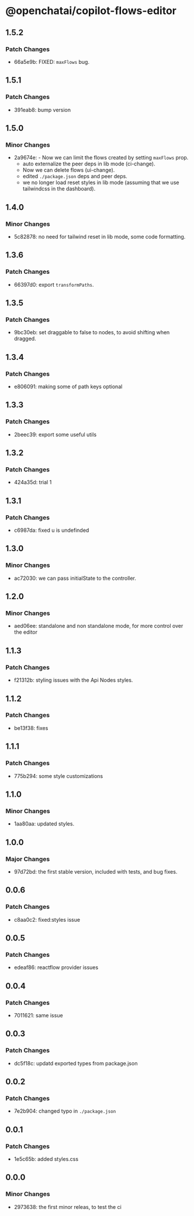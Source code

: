 # @openchatai/copilot-flows-editor

## 1.5.2

### Patch Changes

- 66a5e9b: FIXED: `maxFlows` bug.

## 1.5.1

### Patch Changes

- 391eab8: bump version

## 1.5.0

### Minor Changes

- 2a9674e: - Now we can limit the flows created by setting `maxFlows` prop.
  - auto externalize the peer deps in lib mode (ci-change).
  - Now we can delete flows (ui-change).
  - edited `./package.json` deps and peer deps.
  - we no longer load reset styles in lib mode (assuming that we use tailwindcss in the dashboard).

## 1.4.0

### Minor Changes

- 5c82878: no need for tailwind reset in lib mode, some code formatting.

## 1.3.6

### Patch Changes

- 66397d0: export `transformPaths`.

## 1.3.5

### Patch Changes

- 9bc30eb: set draggable to false to nodes, to avoid shifting when dragged.

## 1.3.4

### Patch Changes

- e806091: making some of path keys optional

## 1.3.3

### Patch Changes

- 2beec39: export some useful utils

## 1.3.2

### Patch Changes

- 424a35d: trial 1

## 1.3.1

### Patch Changes

- c6987da: fixed u is undefinded

## 1.3.0

### Minor Changes

- ac72030: we can pass initialState to the controller.

## 1.2.0

### Minor Changes

- aed06ee: standalone and non standalone mode, for more control over the editor

## 1.1.3

### Patch Changes

- f21312b: styling issues with the Api Nodes styles.

## 1.1.2

### Patch Changes

- be13f38: fixes

## 1.1.1

### Patch Changes

- 775b294: some style customizations

## 1.1.0

### Minor Changes

- 1aa80aa: updated styles.

## 1.0.0

### Major Changes

- 97d72bd: the first stable version, included with tests, and bug fixes.

## 0.0.6

### Patch Changes

- c8aa0c2: fixed:styles issue

## 0.0.5

### Patch Changes

- edeaf86: reactflow provider issues

## 0.0.4

### Patch Changes

- 7011621: same issue

## 0.0.3

### Patch Changes

- dc5f18c: updatd exported types from package.json

## 0.0.2

### Patch Changes

- 7e2b904: changed typo in `./package.json`

## 0.0.1

### Patch Changes

- 1e5c65b: added styles.css

## 0.0.0

### Minor Changes

- 2973638: the first minor releas, to test the ci
